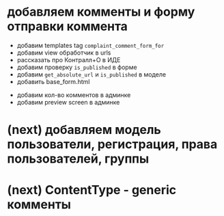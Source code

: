 # добавляем комменты и форму отправки коммента #

* добавим templates tag `complaint_comment_form_for`
* добавим view обработчик в urls
* рассказать про Контралл+О в ИДЕ
* добавим проверку `is_published` в форме
* добавим `get_absolute_url` и `is_published` в моделе
* добавить base_form.html

+ добавим кол-во комментов в админке
+ добавим preview screen в админке

# (next) добавляем модель пользователи, регистрация, права пользователей, группы #

# (next) ContentType - generic комменты #
